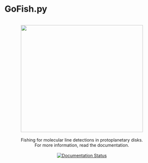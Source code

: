 # GoFish.py

<p align='center'>
  <br/>
  <img src="https://github.com/richteague/gofish/blob/master/docs/_static/logo.png" width="397.5" height="351.5"><br/>
  <br>
  Fishing for molecular line detections in protoplanetary disks.
  <br>
  For more information, read the documentation.
  <br><br>
  <a href='https://fishing.readthedocs.io/en/latest/?badge=latest'>
      <img src='https://readthedocs.org/projects/fishing/badge/?version=latest' alt='Documentation Status' />
  </a>
</p>
